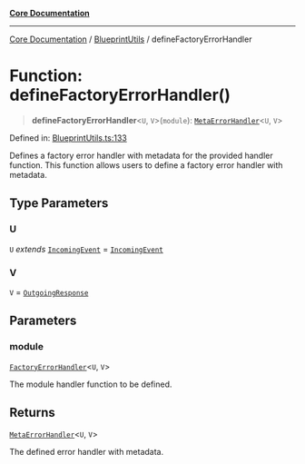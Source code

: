 [**Core Documentation**](../../README.md)

***

[Core Documentation](../../README.md) / [BlueprintUtils](../README.md) / defineFactoryErrorHandler

# Function: defineFactoryErrorHandler()

> **defineFactoryErrorHandler**\<`U`, `V`\>(`module`): [`MetaErrorHandler`](../../declarations/interfaces/MetaErrorHandler.md)\<`U`, `V`\>

Defined in: [BlueprintUtils.ts:133](https://github.com/stonemjs/core/blob/e2200da501349da1fec304d821c002bb6d055b61/src/BlueprintUtils.ts#L133)

Defines a factory error handler with metadata for the provided handler function.
This function allows users to define a factory error handler with metadata.

## Type Parameters

### U

`U` *extends* [`IncomingEvent`](../../events/IncomingEvent/classes/IncomingEvent.md) = [`IncomingEvent`](../../events/IncomingEvent/classes/IncomingEvent.md)

### V

`V` = [`OutgoingResponse`](../../events/OutgoingResponse/classes/OutgoingResponse.md)

## Parameters

### module

[`FactoryErrorHandler`](../../declarations/type-aliases/FactoryErrorHandler.md)\<`U`, `V`\>

The module handler function to be defined.

## Returns

[`MetaErrorHandler`](../../declarations/interfaces/MetaErrorHandler.md)\<`U`, `V`\>

The defined error handler with metadata.
